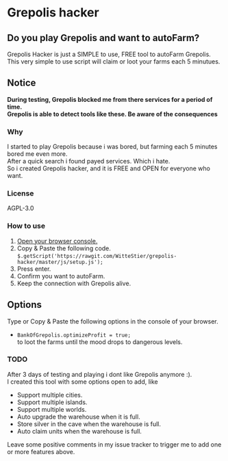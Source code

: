 Grepolis hacker
===============

## Do you play Grepolis and want to autoFarm?

Grepolis Hacker is just a SIMPLE to use, FREE tool to autoFarm Grepolis.  
This very simple to use script will claim or loot your farms each 5 minutues.

## Notice

**During testing, Grepolis blocked me from there services for a period of time.  
Grepolis is able to detect tools like these. Be aware of the consequences**

### Why

I started to play Grepolis because i was bored, but farming each 5 minutes bored me even more.  
After a quick search i found payed services. Which i hate.  
So i created Grepolis hacker, and it is FREE and OPEN for everyone who want.

### License

AGPL-3.0

### How to use

1. [Open your browser console.](https://www.google.com/search?q=how+to+open+the+browser+console)
2. Copy & Paste the following code.  
   `$.getScript('https://rawgit.com/WitteStier/grepolis-hacker/master/js/setup.js');`
3. Press enter.
4. Confirm you want to autoFarm.
5. Keep the connection with Grepolis alive.

## Options

Type or Copy & Paste the following options in the console of your browser.

- `BankOfGrepolis.optimizeProfit = true;`  
  to loot the farms until the mood drops to dangerous levels.

### TODO

After 3 days of testing and playing i dont like Grepolis anymore :).  
I created this tool with some options open to add, like 

- Support multiple cities.
- Support multiple islands.
- Support multiple worlds.
- Auto upgrade the warehouse when it is full.
- Store silver in the cave when the warehouse is full.
- Auto claim units when the warehouse is full.

Leave some positive comments in my issue tracker to trigger me to add one or more features above.
